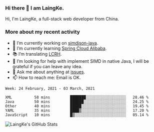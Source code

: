 ### Hi there 👋 I am LaingKe.

Hi, I'm LaingKe, a full-stack web developer from China.

### More about my recent activity

- 🔭 I’m currently working on [simdjson-java](https://github.com/laingke/simdjson-java).
- 🌱 I’m currently learning [Spring Cloud Alibaba](https://github.com/alibaba/spring-cloud-alibaba).
- :books: I’m translating [LCRH](https://github.com/LCTT/LCRH).
- 🤔 I’m looking for help with implement SIMD in native Java, I will be grateful if you can leave any idea.
- 💬 Ask me about anything at [issues](https://github.com/laingke/laingke/issues).
- 📫 How to reach me: Email is OK.

<!--START_SECTION:waka-->
```text
Week: 24 February, 2021 - 03 March, 2021

XML          58 mins         ███████░░░░░░░░░░░░░░░░░░   28.46 % 
Java         50 mins         ██████░░░░░░░░░░░░░░░░░░░   24.25 % 
Other        40 mins         █████░░░░░░░░░░░░░░░░░░░░   19.45 % 
YAML         35 mins         ████▒░░░░░░░░░░░░░░░░░░░░   17.20 % 
JavaScript   10 mins         █▒░░░░░░░░░░░░░░░░░░░░░░░   05.14 % 
```
<!--END_SECTION:waka-->

![LaingKe's GitHub Stats](https://github-readme-stats.vercel.app/api?username=laingke&show_icons=true&theme=nightowl&count_private=true)
